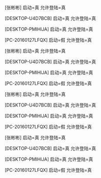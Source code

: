 [张彬彬]
启动=真
允许登陆=真




[DESKTOP-U4D7BCB]
启动=真
允许登陆=真

[DESKTOP-PMIHIJA]
启动=真
允许登陆=真

[PC-20160127LFQX]
启动=假
允许登陆=真

[张彬彬]
启动=真
允许登陆=真

[DESKTOP-U4D7BCB]
启动=真
允许登陆=真

[DESKTOP-PMIHIJA]
启动=真
允许登陆=真

[PC-20160127LFQX]
启动=假
允许登陆=真

[张彬彬]
启动=真
允许登陆=真

[DESKTOP-U4D7BCB]
启动=真
允许登陆=真

[DESKTOP-PMIHIJA]
启动=真
允许登陆=真

[PC-20160127LFQX]
启动=假
允许登陆=真

[张彬彬]
启动=真
允许登陆=真

[DESKTOP-U4D7BCB]
启动=真
允许登陆=真

[DESKTOP-PMIHIJA]
启动=真
允许登陆=真

[PC-20160127LFQX]
启动=假
允许登陆=真
